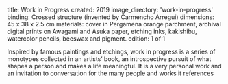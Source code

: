 title: Work in Progress 
created: 2019
image_directory: 'work-in-progress'
binding: Crossed structure (invented by Carmencho Arregui)
dimensions: 45 x 38 x 2.5 cm
materials: cover in Pergamena orange parchment, archival digital prints on Awagami and Asuka paper, etching inks, kakishibu, watercolor pencils, beeswax and pigment.
edition: 1 of 1

Inspired by famous paintings and etchings, work in progress is a series of monotypes collected in an artists’ book, an introspective pursuit of what shapes a person and makes a life meaningful. It is a very personal work and an invitation to conversation for the many people and works it references
